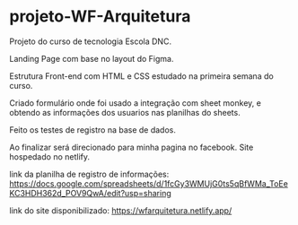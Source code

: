 # projeto-WF-Arquitetura
 Projeto do curso de tecnologia Escola DNC.
 
 Landing Page com base no layout do Figma.
 
 Estrutura Front-end com HTML e CSS estudado na primeira semana do curso.
 
 Criado formulário onde foi usado a integração com sheet monkey,
 e obtendo as informações dos usuarios nas planilhas do sheets.
 
 Feito os testes de registro na base de dados.
 
 Ao finalizar será direcionado para minha pagina no facebook.
 Site hospedado no netlify.
 
 link da planilha de registro de informações: https://docs.google.com/spreadsheets/d/1fcGy3WMUjG0ts5qBfWMa_ToEeKC3HDH362d_POV9QwA/edit?usp=sharing
 
link do site disponibilizado: https://wfarquitetura.netlify.app/
 
